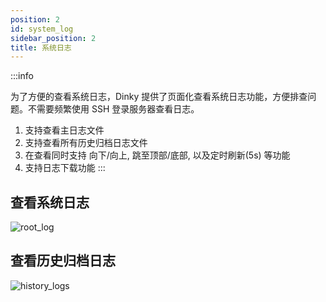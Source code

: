 ```yaml
---
position: 2
id: system_log
sidebar_position: 2
title: 系统日志
---
```


:::info

为了方便的查看系统日志，Dinky 提供了页面化查看系统日志功能，方便排查问题。不需要频繁使用 SSH 登录服务器查看日志。

1. 支持查看主日志文件
2. 支持查看所有历史归档日志文件
3. 在查看同时支持 向下/向上, 跳至顶部/底部, 以及定时刷新(5s) 等功能
4. 支持日志下载功能
:::


## 查看系统日志

![root_log](http://www.aiwenmo.com/dinky/docs/test/root_log.jpg)


## 查看历史归档日志

![history_logs](http://www.aiwenmo.com/dinky/docs/test/history_logs.jpg)